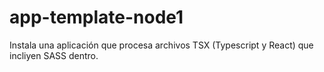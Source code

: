 # app-template-node1
Instala una aplicación que procesa archivos TSX (Typescript y React) que incliyen SASS dentro.
